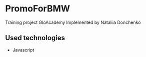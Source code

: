# PromoForBMW
Training project GloAcademy
Implemented by Nataliia Donchenko

## Used technologies
- Javascript
